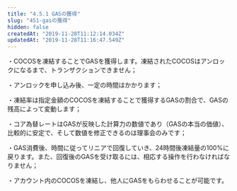 ```yaml
---
title: "4.5.1 GASの獲得"
slug: "451-gasの獲得"
hidden: false
createdAt: "2019-11-28T11:12:14.034Z"
updatedAt: "2019-11-28T11:16:47.549Z"
---
```

・COCOSを凍結することでGASを獲得します。凍結されたCOCOSはアンロックになるまで、トランザクションできません；

・アンロックを申し込み後、一定の時間はかかります；

・凍結率は指定金額のCOCOSを凍結することで獲得するGASの割合で、GASの残高によって変動します；

・コア為替レートはGASが反映した計算力の数値であり（GASの本当の価値）、比較的に安定で、そして数値を修正できるのは理事会のみです；

・GAS消費後、時間に従ってリニアで回復していき、24時間後凍結量の100%に戻ります。また、回復後のGASを受け取るには、相応する操作を行わなければなりません；

・アカウント内のCOCOSを凍結し、他人にGASをもらわせることが可能です。